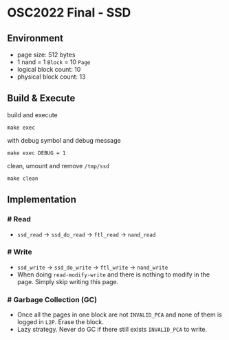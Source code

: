 # OSC2022 Final - SSD
## Environment
- page size: 512 bytes
- 1 nand = 1 `Block` = 10 `Page`
- logical block count: 10
- physical block count: 13

## Build & Execute
build and execute

```
make exec
```

with debug symbol and debug message
```
make exec DEBUG = 1
```

clean, umount and remove `/tmp/ssd`
```
make clean
```

## Implementation
### # Read
- `ssd_read` -> `ssd_do_read` -> `ftl_read` -> `nand_read`

### # Write
- `ssd_write` -> `ssd_do_write` -> `ftl_write` -> `nand_write`
- When doing `read-modify-write` and there is nothing to modify in the page. Simply skip writing this page.

### # Garbage Collection (GC)
- Once all the pages in one block are not `INVALID_PCA` and none of them is logged in `L2P`. Erase the block.
- Lazy strategy. Never do GC if there still exists `INVALID_PCA` to write.

